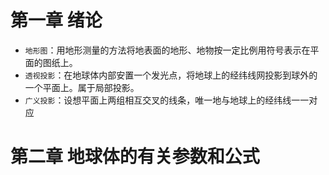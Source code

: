 # 第一章 绪论
- `地形图`：用地形测量的方法将地表面的地形、地物按一定比例用符号表示在平面的图纸上。
- `透视投影`：在地球体内部安置一个发光点，将地球上的经纬线网投影到球外的一个平面上。属于局部投影。
- `广义投影`：设想平面上两组相互交叉的线条，唯一地与地球上的经纬线一一对应

# 第二章 地球体的有关参数和公式

